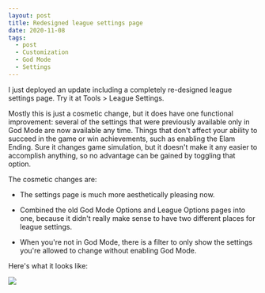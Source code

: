 ```yaml
---
layout: post
title: Redesigned league settings page
date: 2020-11-08
tags:
  - post
  - Customization
  - God Mode
  - Settings
---
```


I just deployed an update including a completely re-designed league settings page. Try it at Tools > League Settings.

Mostly this is just a cosmetic change, but it does have one functional improvement: several of the settings that were previously available only in God Mode are now available any time. Things that don't affect your ability to succeed in the game or win achievements, such as enabling the Elam Ending. Sure it changes game simulation, but it doesn't make it any easier to accomplish anything, so no advantage can be gained by toggling that option.

The cosmetic changes are:

<!--more-->

- The settings page is much more aesthetically pleasing now.

- Combined the old God Mode Options and League Options pages into one, because it didn't really make sense to have two different places for league settings.

- When you're not in God Mode, there is a filter to only show the settings you're allowed to change without enabling God Mode.

Here's what it looks like:

<a href="/files/league-settings.png"><img src="/files/league-settings.png" class="img-fluid" /></a>
